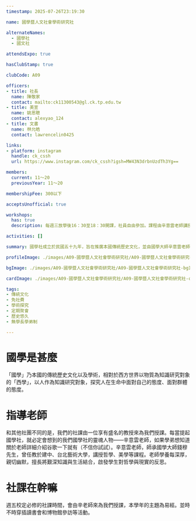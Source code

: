 ```yaml
---
timestamp: 2025-07-26T23:19:30

name: 國學暨人文社會學術研究社

alternateNames:
  - 國學社
  - 國文社

attendsExpo: true

hasClubStamp: true

clubCode: A09

officers:
- title: 社長
  name: 陳敬家
  contact: mailto:ck11300543@gl.ck.tp.edu.tw
- title: 美宣
  name: 姚思聰
  contact: alexyao_124
- title: 文書
  name: 林允皓
  contact: lawrencelin0425

links:
- platform: instagram
  handle: ck_cssh
  url: https://www.instagram.com/ck_cssh?igsh=MW43N3drbnUzdTh3Yg==

members:
  current: 11～20
  previousYear: 11～20

membershipFee: 300以下

acceptsUnofficial: true

workshops:
  has: true
  description: 每週三放學後16：30至18：30開課，社員自由參加。課程由辛意雲老師講授，地點位於老師的研究室(學校附近)。課程保持高度開放性，鼓勵學生提問交流。歷年主題包括論孟、學庸、莊老、史記、詩經、禮記等傳統經典及古文名篇。

activities: []

summary: 國學社成立於民國五十九年，旨在推廣本國傳統歷史文化，並由國學大師辛意雲老師指導。除了辛老師講授的課程外，還將規劃讀書會和博物館參訪等活動。

profileImage: ./images/A09-國學暨人文社會學術研究社/A09-國學暨人文社會學術研究社-profileImage.jpg

bgImage: ./images/A09-國學暨人文社會學術研究社/A09-國學暨人文社會學術研究社-bgImage.jpg

cardImage: ./images/A09-國學暨人文社會學術研究社/A09-國學暨人文社會學術研究社-cardImage.jpg

tags:
- 傳統文化
- 免社費
- 學術探究
- 定期聚會
- 歷史悠久
- 無學長學弟制

---
```



# 國學是甚麼
「國學」乃本國的傳統歷史文化以及學術，相對於西方世界以物質為知識研究對象的「西學」，以人作為知識研究對象，探究人在生命中面對自己的態度、面對群體的態度。
# 指導老師

和其他社團不同的是，我們的社課由一位享有盛名的教授來為我們授課。每當提起國學社，就必定會想到的我們國學社的靈魂人物——辛意雲老師，如果學弟想知道關於老師詳細介紹谷歌一下就有（不信你試試）。辛意雲老師，師承國學大師錢穆先生，曾任教於建中、台北藝術大學，講授哲學、美學等課程。老師學養每深厚，親切幽默，擅長將艱深知識與生活結合，啟發學生對哲學與現實的反思。
# 社課在幹嘛

週五校定必修的社課時間，會由辛老師來為我們授課，本學年的主題為易經。並時不時穿插讀書會和博物館參訪等活動。

